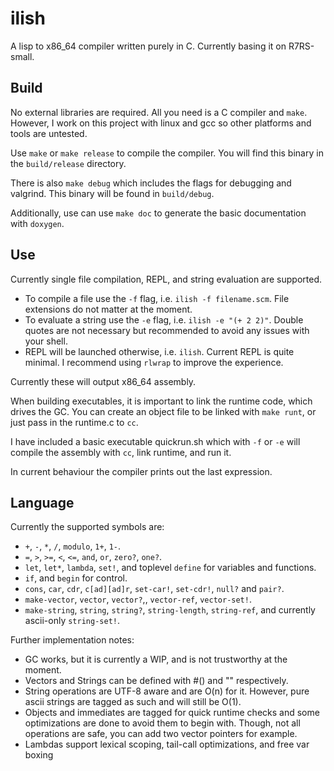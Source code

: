 # ilish

A lisp to x86_64 compiler written purely in C.
Currently basing it on R7RS-small.

## Build

No external libraries are required. All you need is a C compiler and `make`. However, I work on this project with linux and gcc so other platforms and tools are untested.

Use `make` or `make release` to compile the compiler. You will find this binary in the `build/release` directory. 

There is also `make debug` which includes the flags for debugging and valgrind. This binary will be found in `build/debug`.

Additionally, use can use `make doc` to generate the basic documentation with `doxygen`. 

## Use

Currently single file compilation, REPL, and string evaluation are supported.

- To compile a file use the `-f` flag, i.e. `ilish -f filename.scm`. File extensions do not matter at the moment.
- To evaluate a string use the `-e` flag, i.e. `ilish -e "(+ 2 2)"`. Double quotes are not necessary but recommended to avoid any issues with your shell.
- REPL will be launched otherwise, i.e. `ilish`. Current REPL is quite minimal. I recommend using `rlwrap` to improve the experience.

Currently these will output x86_64 assembly.

When building executables, it is important to link the runtime code, which drives the GC. 
You can create an object file to be linked with `make runt`, or just pass in the runtime.c to `cc`.

I have included a basic executable quickrun.sh which with `-f` or `-e` will compile the assembly with `cc`, link runtime, and run it. 

In current behaviour the compiler prints out the last expression.

## Language

Currently the supported symbols are:
- `+`, `-`, `*`, `/`, `modulo`, `1+`, `1-`.
- `=`, `>`, `>=`, `<`, `<=`, `and`, `or`, `zero?`, `one?`.
- `let`, `let*`, `lambda`, `set!`, and toplevel `define` for variables and functions.
- `if`, and `begin` for control.
- `cons`, `car`, `cdr`, `c[ad][ad]r`, `set-car!`, `set-cdr!`, `null?` and `pair?`.
- `make-vector`, `vector`, `vector?`,, `vector-ref`, `vector-set!`.
- `make-string`, `string`, `string?`, `string-length`, `string-ref`, and currently ascii-only `string-set!`.

Further implementation notes:
- GC works, but it is currently a WIP, and is not trustworthy at the moment.
- Vectors and Strings can be defined with #() and "" respectively.
- String operations are UTF-8 aware and are O(n) for it. However, pure ascii strings are tagged as such and will still be O(1).
- Objects and immediates are tagged for quick runtime checks and some optimizations are done to avoid them to begin with. Though, not all operations are safe, you can add two vector pointers for example.
- Lambdas support lexical scoping, tail-call optimizations, and free var boxing

